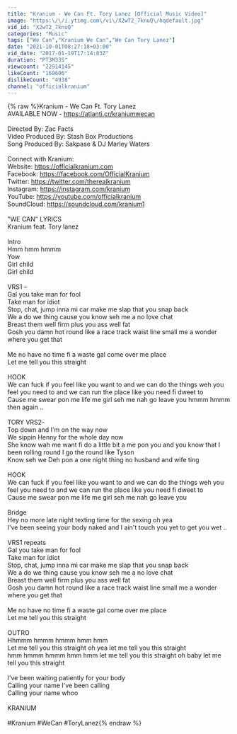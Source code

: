 ```yaml
---
title: "Kranium - We Can Ft. Tory Lanez [Official Music Video]"
image: "https:\/\/i.ytimg.com\/vi\/X2wT2_7knuQ\/hqdefault.jpg"
vid_id: "X2wT2_7knuQ"
categories: "Music"
tags: ["We Can","Kranium We Can","We Can Tory Lanez"]
date: "2021-10-01T08:27:18+03:00"
vid_date: "2017-01-19T17:14:03Z"
duration: "PT3M33S"
viewcount: "22914145"
likeCount: "169606"
dislikeCount: "4938"
channel: "officialkranium"
---
```

{% raw %}Kranium - We Can Ft. Tory Lanez <br />AVAILABLE NOW - <a rel="nofollow" target="blank" href="https://atlanti.cr/kraniumwecan">https://atlanti.cr/kraniumwecan</a><br /><br />Directed By: Zac Facts<br />Video Produced By: Stash Box Productions<br />Song Produced By: Sakpase &amp; DJ Marley Waters<br /><br />Connect with Kranium:<br />Website: <a rel="nofollow" target="blank" href="https://officialkranium.com">https://officialkranium.com</a><br />Facebook: <a rel="nofollow" target="blank" href="https://facebook.com/OfficialKranium">https://facebook.com/OfficialKranium</a> <br />Twitter: <a rel="nofollow" target="blank" href="https://twitter.com/therealkranium">https://twitter.com/therealkranium</a><br />Instagram: <a rel="nofollow" target="blank" href="https://instagram.com/kranium">https://instagram.com/kranium</a><br />YouTube: <a rel="nofollow" target="blank" href="https://youtube.com/officialkranium">https://youtube.com/officialkranium</a><br />SoundCloud: <a rel="nofollow" target="blank" href="https://soundcloud.com/kranium1">https://soundcloud.com/kranium1</a><br /><br />&quot;WE CAN&quot; LYRICS<br />Kranium feat. Tory lanez<br />  <br />Intro<br />Hmm hmm hmmm <br />Yow <br />Girl child <br />Girl child <br /> <br />VRS1 – <br />Gal you take man for fool <br />Take man for idiot <br />Stop, chat, jump inna mi car make me slap that you snap back <br />We a do we thing cause you know seh me a no love chat  <br />Breast them well firm plus you ass well fat <br />Gosh you damn hot round like a race track waist line small me a wonder where you get that <br /> <br />Me no have no time fi a waste gal come over me place <br />Let me tell you this straight <br /> <br />HOOK<br />We can fuck if you feel like you want to and we can do the things weh you feel you need to and we can run the place like you need fi dweet to <br />Cause me swear pon me life me girl seh me nah go leave you hmmm hmmm then again .. <br /> <br />TORY VRS2- <br />Top down and I'm on the way now <br />We sippin Henny for the whole day now <br />She know wah me want fi do a little bit a me pon you and you know that I been rolling round I go the round like Tyson <br />Know seh  we Deh pon a one night thing  no husband and wife ting <br /> <br />HOOK<br />We can fuck if you feel like you want to and we can do the things weh you feel you need to and we can run the place like you need fi dweet to <br />Cause me swear pon me life me girl seh me nah go leave you <br /> <br />Bridge<br />Hey no more late night texting time for the sexing oh yea <br />I've been seeing your body naked and I ain't touch you yet to get you wet .. <br /> <br />VRS1 repeats  <br />Gal you take man for fool <br />Take man for idiot <br />Stop, chat, jump inna mi car make me slap that you snap back <br />We a do we thing cause you know seh me a no love chat  <br />Breast them well firm plus you ass well fat <br />Gosh you damn hot round like a race track waist line small me a wonder where you get that <br /> <br />Me no have no time fi a waste gal come over me place <br />Let me tell you this straight <br /> <br />OUTRO <br />Hhmmm hmmm hmmm hmm hmm <br />Let me tell you this straight  oh yea let me tell you this straight  <br />hmm hmmm hmmm hmm hmm let me tell you this straight oh baby let me tell you this straight   <br /> <br />I've been waiting patiently for your body <br />Calling your name I've been calling  <br />Calling your name whoo <br /> <br />KRANIUM<br /><br />#Kranium #WeCan #ToryLanez{% endraw %}
